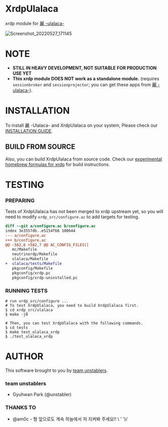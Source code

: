 # XrdpUlalaca 

xrdp module for [麗 -ulalaca-](https://github.com/team-unstablers/ulalaca)

![Screenshot_20220527_171145](https://user-images.githubusercontent.com/964412/170659838-3843d5e9-3372-47f8-940b-4ce183ca5ec9.png)

# NOTE

- **STILL IN HEAVY DEVELOPMENT, NOT SUITABLE FOR PRODUCTION USE YET**
- **This xrdp module DOES NOT work as a standalone module.** (requires `sessionbroker` and `sessionprojector`; you can get these apps from [麗 -ulalaca-](https://github.com/unstabler/ulalaca)).


# INSTALLATION

To install 麗 -Ulalaca- and XrdpUlalaca on your system, Please check our [INSTALLATION GUIDE](https://teamunstablers.notion.site/xrdp-Ulalaca-Getting-started-f82b0c55f0b540a6ac277cc5902361b1).

## BUILD FROM SOURCE
Also, you can build XrdpUlalaca from source code. Check our [experimental homebrew formulas for xrdp](https://github.com/team-unstablers/xrdp-brew-formulas/blob/main/xrdp-tumod/xrdp-git.rb) for build instructions.


# TESTING

### PREPARING

Tests of XrdpUlalaca has not been merged to xrdp upstream yet, so you will need to modify `xrdp_src/configure.ac` to add targets for testing.

```diff
diff --git a/configure.ac b/configure.ac
index 3e3557db..e5154f66 100644
--- a/configure.ac
+++ b/configure.ac
@@ -582,6 +582,7 @@ AC_CONFIG_FILES([
   mc/Makefile
   neutrinordp/Makefile
   ulalaca/Makefile
+  ulalaca/tests/Makefile
   pkgconfig/Makefile
   pkgconfig/xrdp.pc
   pkgconfig/xrdp-uninstalled.pc
```

### RUNNING TESTS

```shell
# run xrdp_src/configure ... 
# To test XrdpUlalaca, you need to build XrdpUlalaca first.
$ cd xrdp_src/ulalaca
$ make -j8

# Then, you can test XrdpUlalaca with the following commands.
$ cd tests
$ make test_ulalaca_xrdp
$ ./test_ulalaca_xrdp
```

# AUTHOR

This software brought to you by [team unstablers](https://unstabler.pl).

### team unstablers

- Gyuhwan Park (@unstabler)


### THANKS TO

- @am0c - 형 앞으로도 계속 하늘에서 저 지켜봐 주세요!! \ ' ')/
